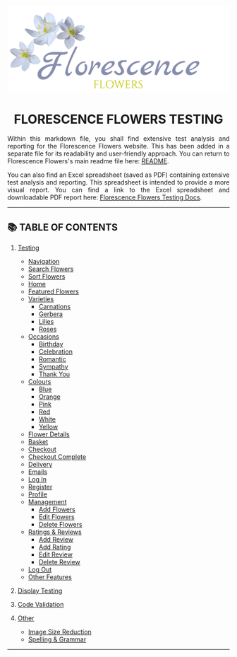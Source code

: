 <div align="center">

<img src="media/florescence-logo.png"> <a name="top"></a>

# **FLORESCENCE FLOWERS TESTING** <a name="top"></a>

</div>

<div align="justify">

Within this markdown file, you shall find extensive test analysis and reporting for the Florescence Flowers website. This has been added in a separate file for its readability and user-friendly approach. You can return to Florescence Flowers's main readme file here: [README](https://github.com/WebSlinger88/Florescence-Flowers/blob/master/README.md).

You can also find an Excel spreadsheet (saved as PDF) containing extensive test analysis and reporting. This spreadsheet is intended to provide a more visual report. You can find a link to the Excel spreadsheet and downloadable PDF report here: [Florescence Flowers Testing Docs](#).

</div>

---

## :books: **TABLE OF CONTENTS**

1. [Testing](#testing)
    * [Navigation](#nav-test)
    * [Search Flowers](#search-test)
    * [Sort Flowers](#sort-test)
    * [Home](#home-test)
    * [Featured Flowers](#featured-test)
    * [Varieties](#varieties-test)
        * [Carnations](#carnations-test)
        * [Gerbera](#gerbera-test)
        * [Lilies](#lilies-test)
        * [Roses](#roses-test)
    * [Occasions](#occasions-test)
        * [Birthday](#birthday-test)
        * [Celebration](#celebration-test)
        * [Romantic](#romantic-test)
        * [Sympathy](#sympathy-test)
        * [Thank You](#thanks-test)
    * [Colours](#colours-test)
        * [Blue](#blue-test)
        * [Orange](#orange-test)
        * [Pink](#pink-test)
        * [Red](#red-test)
        * [White](#white-test)
        * [Yellow](#yellow-test)
    * [Flower Details](#product-detail-test)
    * [Basket](#basket-test)
    * [Checkout](#checkout-test)
    * [Checkout Complete](#complete-test)
    * [Delivery](#delivery-test)
    * [Emails](#email-test)
    * [Log In](#log-in-test)
    * [Register](#register-test)
    * [Profile](#profile-test)
    * [Management](#manage-test)
        * [Add Flowers](#add-flowers-test)
        * [Edit Flowers](#edit-flowers-test)
        * [Delete Flowers](#delete-flowers-test)
    * [Ratings & Reviews](#review-test)
        * [Add Review](#add-review-test)
        * [Add Rating](#add-rating-test)
        * [Edit Review](#edit-review-test)
        * [Delete Review](#delete-review-test)
    * [Log Out](#log-out-test)
    * [Other Features](#other-feat-test)

2. [Display Testing](#display-test)

3. [Code Validation](#validation)

4. [Other](#other)
    * [Image Size Reduction](#size)
    * [Spelling & Grammar](#spell)

---

